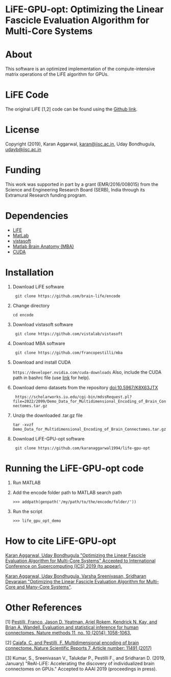 # LiFE-GPU-opt: Optimizing the Linear Fascicle Evaluation Algorithm for Multi-Core Systems

# About
This software is an optimized implementation of the compute-intensive matrix operations of the LiFE algorithm for GPUs.

# LiFE Code 
The original LiFE [1,2] code can be found using the [Github link](https://github.com/brain-life/encode).

# License
Copyright (2019), Karan Aggarwal, [karan@iisc.ac.in](karan@iisc.ac.in), Uday Bondhugula, [udayb@iisc.ac.in](udayb@iisc.ac.in)

# Funding 
This work was supported in part by a grant (EMR/2016/008015) from the Science and Engineering Research Board (SERB), India through its Extramural Research funding program.

# Dependencies
* [LiFE](https://github.com/brain-life/encode)
* [MatLab](http://www.mathworks.com/products/matlab/)
* [vistasoft](https://github.com/vistalab/vistasoft)
* [Matlab Brain Anatomy (MBA)](https://github.com/francopestilli/mba)
* [CUDA](https://developer.nvidia.com/cuda-downloads)

# Installation
1. Download LiFE software 

	``` git clone https://github.com/brain-life/encode```
	
2. Change directory

	``` cd encode ```
	
3. Download vistasoft software

	``` git clone https://github.com/vistalab/vistasoft```
	
4. Download MBA software

	``` git clone https://github.com/francopestilli/mba```
	
5. Download and install CUDA

	``` https://developer.nvidia.com/cuda-downloads ```
Also, include the CUDA path in bashrc file (use [link](https://devtalk.nvidia.com/default/topic/995815/cuda-setup-and-installation/path-amp-ld_library_path/) for help).

6. Download demo datasets from the repository [doi:10.5967/K8X63JTX](https://scholarworks.iu.edu/cgi-bin/mdssRequest.pl?file=2022/20995/Demo_Data_for_Multidimensional_Encoding_of_Brain_Connectomes.tar.gz)
	
	``` https://scholarworks.iu.edu/cgi-bin/mdssRequest.pl?file=2022/2099/Demo_Data_for_Multidimensional_Encoding_of_Brain_Connectomes.tar.gz```
7. Unzip the downloaded .tar.gz file 

	``` tar -xvzf Demo_Data_for_Multidimensional_Encoding_of_Brain_Connectomes.tar.gz ``` 
8. Download LiFE-GPU-opt software

	``` git clone https://github.com/karanaggarwal1994/life-gpu-opt```

# Running the LiFE-GPU-opt code
1. Run MATLAB
2. Add the encode folder path to MATLAB search path

	```>>> addpath(genpath('/my/path/to/the/encode/folder/'))```
	
3. Run the script

	```>>> life_gpu_opt_demo```

# How to cite LiFE-GPU-opt
[Karan Aggarwal, Uday Bondhugula "Optimizing the Linear Fascicle Evaluation Algorithm for Multi-Core Systems" Accepted to International Conference on Supercomputing (ICS) 2019 (to appear).](https://doi.org/10.1145/3330345.3332469)

[Karan Aggarwal, Uday Bondhugula, Varsha Sreenivasan, Sridharan Devarajan "Optimizing the Linear Fascicle Evaluation Algorithm for Multi-Core and Many-Core Systems"](https://arxiv.org/pdf/1905.06234.pdf).

# Other References
[1] [Pestilli, Franco, Jason D. Yeatman, Ariel Rokem, Kendrick N. Kay, and Brian A. Wandell. Evaluation and statistical inference for human connectomes. Nature methods 11, no. 10 (2014): 1058-1063.](https://www.ncbi.nlm.nih.gov/pubmed/25194848)

[2] [Caiafa, C. and Pestilli, F. Multidimensional encoding of brain connectome. Nature Scientific Reports 7, Article number: 11491 (2017)](https://www.nature.com/articles/s41598-017-09250-w)

[3] Kumar, S., Sreenivasan V., Talukdar P., Pestilli F., and Sridharan D. (2019, January) "ReAl-LiFE: Accelerating the discovery of individualized brain connectomes on GPUs." Accepted to AAAI 2019 (proceedings in press).

